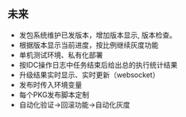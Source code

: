 ## 未来
* 发包系统维护已发版本，增加版本显示, 版本检查。
* 根据版本显示当前进度，按比例继续灰度功能  
* 单机测试环境、私有化部署
* 按IDC操作日志中任务结束后给出总的执行统计结果
* 升级结果实时显示、实时更新（websocket）
* 发布时传入环境变量
* 每个PKG发布脚本定制
* 自动化验证->回滚功能->自动化灰度